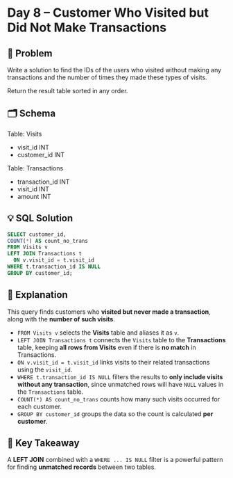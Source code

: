 # Day 8 – Customer Who Visited but Did Not Make Transactions

## 📖 Problem
Write a solution to find the IDs of the users who visited without making any transactions and the number of times they made these types of visits.

Return the result table sorted in any order.
## 🗂️ Schema
Table: Visits  
- visit_id INT  
- customer_id INT  

Table: Transactions  
- transaction_id INT  
- visit_id INT  
- amount INT  

## 💡 SQL Solution
```sql
SELECT customer_id, 
COUNT(*) AS count_no_trans
FROM Visits v
LEFT JOIN Transactions t
  ON v.visit_id = t.visit_id
WHERE t.transaction_id IS NULL
GROUP BY customer_id;
```

## 🧠 Explanation
This query finds customers who **visited but never made a transaction**, along with the **number of such visits**.  
- `FROM Visits v` selects the **Visits** table and aliases it as `v`.  
- `LEFT JOIN Transactions t` connects the `Visits` table to the **Transactions** table, keeping **all rows from Visits** even if there is **no match** in Transactions.  
- `ON v.visit_id = t.visit_id` links visits to their related transactions using the `visit_id`.  
- `WHERE t.transaction_id IS NULL` filters the results to **only include visits without any transaction**, since unmatched rows will have `NULL` values in the `Transactions` table.  
- `COUNT(*) AS count_no_trans` counts how many such visits occurred for each customer.  
- `GROUP BY customer_id` groups the data so the count is calculated **per customer**. 

## 🔑 Key Takeaway
A **LEFT JOIN** combined with a `WHERE ... IS NULL` filter is a powerful pattern for finding **unmatched records** between two tables.
